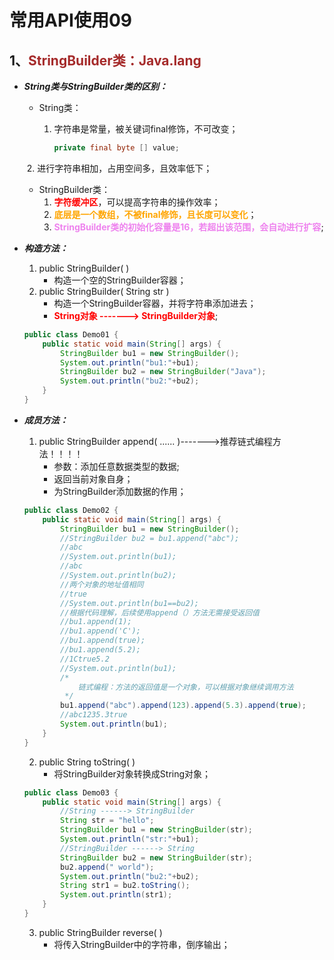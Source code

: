# 常用API使用09

## 1、<span style="color:brown">**StringBuilder类：Java.lang**</span>

- ***String类与StringBuilder类的区别：***

  - String类：

    1. 字符串是常量，被关键词final修饰，不可改变；

       ```java
       private final byte [] value;
       ```

  ​		   2. 进行字符串相加，占用空间多，且效率低下；

  - StringBuilder类：
    1. <span style="color:red">**字符缓冲区**</span>，可以提高字符串的操作效率；
    2. <span style="color:orange">**底层是一个数组，不被final修饰，且长度可以变化**</span>；
    3. <span style="color:violet">**StringBuilder类的初始化容量是16，若超出该范围，会自动进行扩容**</span>;

- ***构造方法：***

  1. public   StringBuilder( )
     - 构造一个空的StringBuilder容器；
  2. public   StringBuilder( String  str )
     - 构造一个StringBuilder容器，并将字符串添加进去；
     - <font color="red">**String对象 -------> StringBuilder对象**</font>;

  ```java
  public class Demo01 {
      public static void main(String[] args) {
          StringBuilder bu1 = new StringBuilder();
          System.out.println("bu1:"+bu1);
          StringBuilder bu2 = new StringBuilder("Java");
          System.out.println("bu2:"+bu2);
      }
  }
  ```
  
- ***成员方法：***

  1. public   StringBuilder   append( ...... )------->推荐链式编程方法！！！！
     - 参数：添加任意数据类型的数据;
     - 返回当前对象自身；
     - 为StringBuilder添加数据的作用；

  ```java
  public class Demo02 {
      public static void main(String[] args) {
          StringBuilder bu1 = new StringBuilder();
          //StringBuilder bu2 = bu1.append("abc");
          //abc
          //System.out.println(bu1);
          //abc
          //System.out.println(bu2);
          //两个对象的地址值相同
          //true
          //System.out.println(bu1==bu2);
          //根据代码理解，后续使用append（）方法无需接受返回值
          //bu1.append(1);
          //bu1.append('C');
          //bu1.append(true);
          //bu1.append(5.2);
          //1Ctrue5.2
          //System.out.println(bu1);
          /*
              链式编程：方法的返回值是一个对象，可以根据对象继续调用方法
           */
          bu1.append("abc").append(123).append(5.3).append(true);
          //abc1235.3true
          System.out.println(bu1);
      }
  }
  ```
  
  2. public   String   toString( )
     - 将StringBuilder对象转换成String对象；
  
  ```java
  public class Demo03 {
      public static void main(String[] args) {
          //String ------> StringBuilder
          String str = "hello";
          StringBuilder bu1 = new StringBuilder(str);
          System.out.println("str:"+bu1);
          //StringBuilder ------> String
          StringBuilder bu2 = new StringBuilder(str);
          bu2.append(" world");
          System.out.println("bu2:"+bu2);
          String str1 = bu2.toString();
          System.out.println(str1);
      }
  }
  ```
  
  3. public  StringBuilder  reverse( )
     - 将传入StringBuilder中的字符串，倒序输出；

